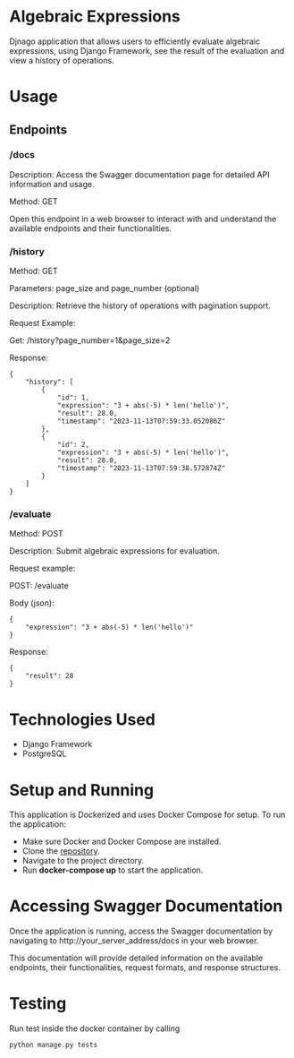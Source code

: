 # Algebraic Expressions

Djnago application that allows users to efficiently evaluate algebraic expressions, using Django Framework, see the result of the evaluation and view a history of operations.

# Usage
## Endpoints

### /docs
Description: Access the Swagger documentation page for detailed API information and usage.

Method: GET

Open this endpoint in a web browser to interact with and understand the available endpoints and their functionalities.


### /history
Method: GET

Parameters: page_size and page_number (optional)

Description: Retrieve the history of operations with pagination support.

Request Example:

Get: /history?page_number=1&page_size=2

Response:
```
{
    "history": [
        {
            "id": 1,
            "expression": "3 + abs(-5) * len('hello')",
            "result": 28.0,
            "timestamp": "2023-11-13T07:59:33.052086Z"
        },
        {
            "id": 2,
            "expression": "3 + abs(-5) * len('hello')",
            "result": 28.0,
            "timestamp": "2023-11-13T07:59:38.572874Z"
        }
    ]
}
```


### /evaluate
Method: POST

Description: Submit algebraic expressions for evaluation.


Request example:

POST: /evaluate

Body (json):
```
{
    "expression": "3 + abs(-5) * len('hello')"
}
```

Response:
```
{
    "result": 28
}
```


# Technologies Used
- Django Framework
- PostgreSQL


# Setup and Running
This application is Dockerized and uses Docker Compose for setup. To run the application:

- Make sure Docker and Docker Compose are installed.
- Clone the [repository](https://github.com/MelqonyanG/ritual-app.git).
- Navigate to the project directory.
- Run **docker-compose up** to start the application.

# Accessing Swagger Documentation
Once the application is running, access the Swagger documentation by navigating to http://your_server_address/docs in your web browser.

This documentation will provide detailed information on the available endpoints, their functionalities, request formats, and response structures.


# Testing
Run test inside the docker container by calling
```
python manage.py tests
```

